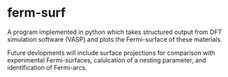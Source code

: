 # ferm-surf
A program implemented in python which takes structured output from DFT simulation software (VASP) and plots the Fermi-surface of these materials.

Future devlopments will include surface projections for comparison with experimental Fermi-surfaces, calulcation of a nesting parameter, and identification of Fermi-arcs.
